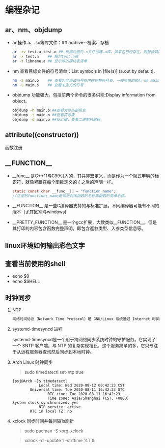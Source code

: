 # 编程杂记

## ar、nm、objdump

* ar 操作.a、.so等库文件：## archive--档案、存档

    ```bash
    ar -rv test.a test.o ## 根据后面的.o文件创建.a库，如果包已经存在，则替换其内部已存在的模块，不存在的模块则添加
    ar -x test.a    ## 解包test.a库
    ar -t libname.a ## 显示库的模块表清单
    ```

* nm 查看目标文件的符号清单：List symbols in [file(s)] (a.out by default).

    ```bash
    nm -a main.o    ## 查看包含调试符号在内的完整符号表，一般简单的执行 nm main.o 查看源文件中涉及的符号即可
    nm -u main.o    ## 查看未定义的符号
    ```

* objdump 功能强大，包括前两个命令的很多供能:Display information from object。

    ```bash
    objdump -h main.o ##查看文件头部信息
    objdump -t main.o ##查看符号表
    objdump -d main.o ##反汇编，查看二进制机器码
    ```

## __attribute__((constructor))

函数注册

## \_\_FUNCTION__

* \_\_func__ 是C++11与C99引入的，其并非宏定义，而是作为一个隐式申明的标识符，就像紧跟在每个函数定义的 { 之后的声明一样。

    ```C
    static const char __func__[] = "function_name";
    //这里的functions_name是词法封闭函数的名称即函数的简单名称。
    ```

* \_\_FUNCTION__ 是一些C编译器支持的与标准扩展。不同编译器可能有不同的版本（尤其区别与windows)
* \_\_PRETTY_FUNCTION__ 是一个gcc扩展，大致类似\_\_FUNCTION__，但是其打印的内容包含函数完整声明，即包含返参类型、入参类型信息等。

## linux环境如何输出彩色文字

## 查看当前使用的shell

* echo $0
* echo $SHELL

## 时钟同步

1. NTP

    ```txt
    网络时间协议（Network Time Protocol）是 GNU/Linux 系统通过 Internet 时间服务器同步系统软件时钟的最常见方法。设计时考虑到了各种网络延迟，通过公共网络同步时，误差可以降低到 10 毫秒以内；通过本地网络同步时，误差可以降低到 1 毫秒
    ```

2. systemd-timesyncd 进程

    systemd-timesyncd是一个用于跨网络同步系统时钟的守护服务。它实现了一个 SNTP 客户端。与 NTP 的复杂实现相比，这个服务简单的多，它只专注于从远程服务器查询然后同步到本地时钟。

3. Arch Linux 时钟同步

    >sudo timedatectl set-ntp true

    ```shell
    [psj@Arch ~]$ timedatectl
                Local time: Wed 2020-08-12 00:42:23 CST
            Universal time: Tue 2020-08-11 16:42:23 UTC
                    RTC time: Tue 2020-08-11 16:42:23
                    Time zone: Asia/Shanghai (CST, +0800)
    System clock synchronized: yes
                NTP service: active
            RTC in local TZ: no
    ```

4. xclock 同步时间并每间隔1s刷新

    >sudo pacman -S xorg-xclock

    >xclock -d -update 1 -strftime %T &